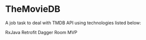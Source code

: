 # TheMovieDB
A job task to deal with TMDB API using technologies listed below:

RxJava
Retrofit
Dagger
Room
MVP

